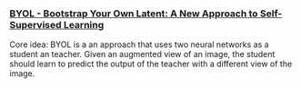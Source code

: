 ### [BYOL - Bootstrap Your Own Latent: A New Approach to Self-Supervised Learning](https://arxiv.org/pdf/2006.07733.pdf)

Core idea: BYOL is a an approach that uses two neural networks as a student an teacher. 
Given an augmented view of an image, the student should learn to predict the output of the teacher with a different view of the image.

